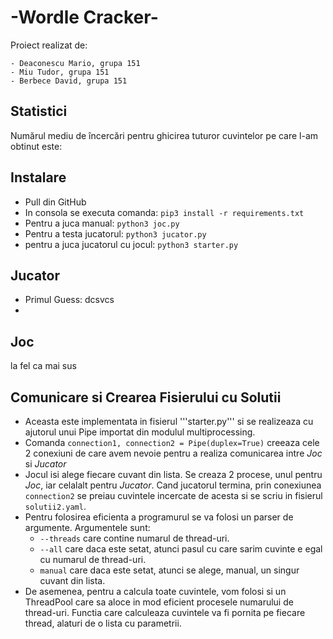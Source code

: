#  -Wordle Cracker-
Proiect realizat de: 

    - Deaconescu Mario, grupa 151
    - Miu Tudor, grupa 151
    - Berbece David, grupa 151

## Statistici 

   Numărul mediu de încercări pentru ghicirea tuturor cuvintelor pe care l-am obtinut este:
    
## Instalare 

 - Pull din GitHub
 - In consola se executa comanda: ```pip3 install -r requirements.txt```
 - Pentru a juca manual: ```python3 joc.py```
 - Pentru a testa jucatorul: ```python3 jucator.py```
 - pentru a juca jucatorul cu jocul: ```python3 starter.py```

## Jucator 
    
   - Primul Guess:
            dcsvcs
   -  
    
    

## Joc 

la fel ca mai sus

## Comunicare si Crearea Fisierului cu Solutii

   - Aceasta este implementata in fisierul '''starter.py''' si se realizeaza cu ajutorul unui Pipe importat din modulul multiprocessing.
   - Comanda ```connection1, connection2 = Pipe(duplex=True)``` creeaza cele 2 conexiuni de care avem nevoie pentru a realiza comunicarea intre *Joc* si *Jucator*
   - Jocul isi alege fiecare cuvant din lista. Se creaza 2 procese, unul pentru *Joc*, iar celalalt pentru *Jucator*. Cand jucatorul termina, prin conexiunea ```connection2``` se preiau cuvintele incercate de acesta si se scriu in fisierul ```solutii2.yaml```.
   - Pentru folosirea eficienta a programurul se va folosi un parser de argumente. Argumentele sunt: 
       -  ```--threads``` care contine numarul de thread-uri.
       - ```--all``` care daca este setat, atunci pasul cu care sarim cuvinte e egal cu numarul de thread-uri.
       - ```manual``` care daca este setat, atunci se alege, manual, un singur cuvant din lista.
   - De asemenea, pentru a calcula toate cuvintele, vom folosi si un ThreadPool care sa aloce in mod eficient procesele numarului de thread-uri. Functia care calculeaza cuvintele va fi pornita pe fiecare thread, alaturi de o lista cu parametrii.
   
   
   
   
   
   
   
   
   
   
   
   
   
   
    
